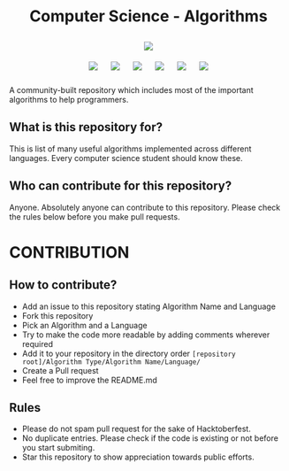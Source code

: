 <h1 align="center">Computer Science - Algorithms</h1>

<p align="center">
<img style="padding:10px;" src="https://img.shields.io/badge/Open%20Source-💕%20-9cf?style=for-the-badge"><br>
<img style="padding:10px;" src="https://img.shields.io/github/contributors/iam-abbas/cs-algorithms?style=flat-square">
<img style="padding:10px;" src="https://img.shields.io/github/hacktoberfest/2019/iam-abbas/cs-algorithms?suggestion_label=Hacktoberfest&style=flat-square">
<img style="padding:10px;" src="https://img.shields.io/github/forks/iam-abbas/cs-algorithms?label=Forks&style=flat-square">
<img style="padding:10px;" src="https://img.shields.io/github/stars/iam-abbas/cs-algorithms?style=flat-square">
<img style="padding:10px;" src="https://img.shields.io/github/languages/count/iam-abbas/cs-algorithms?style=flat-square">
<img style="padding:10px;" src="https://img.shields.io/github/license/iam-abbas/cs-algorithms?style=flat-square">
</P>

A community-built repository which includes most of the important algorithms to help programmers.
## What is this repository for?

This is list of many useful algorithms implemented across different languages. Every computer science student should know these.

## Who can contribute for this repository?

Anyone. Absolutely anyone can contribute to this repository. Please check the rules below before you make pull requests.

# CONTRIBUTION

## How to contribute?

- Add an issue to this repository stating Algorithm Name and Language
- Fork this repository
- Pick an Algorithm and a Language
- Try to make the code more readable by adding comments wherever required
- Add it to your repository in the directory order `[repository root]/Algorithm Type/Algorithm Name/Language/`
- Create a Pull request
- Feel free to improve the README.md

## Rules

- Please do not spam pull request for the sake of Hacktoberfest.
- No duplicate entries. Please check if the code is existing or not before you start submiting.
- Star this repository to show appreciation towards public efforts.
